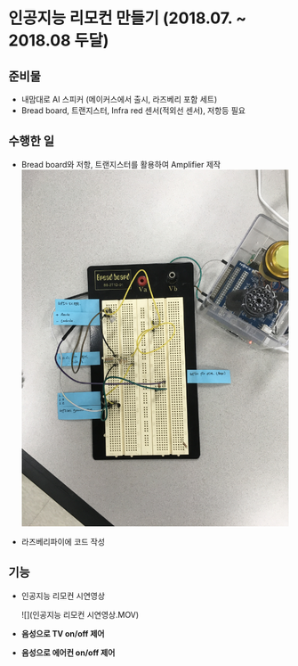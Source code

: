 # 인공지능 리모컨 만들기 (2018.07. ~ 2018.08 두달)

## 준비물

- 내맘대로 AI 스피커 (메이커스에서 출시, 라즈베리 포함 세트)
- Bread board, 트랜지스터, Infra red 센서(적외선 센서), 저항등 필요



## 수행한 일

- Bread board와 저항, 트랜지스터를 활용하여 Amplifier 제작
  ![](amplifier.jpg)

- 라즈베리파이에 코드 작성



## 기능

- 인공지능 리모컨 시연영상

  ![](인공지능 리모컨 시연영상.MOV)

- **음성으로 TV on/off 제어**
- **음성으로 에어컨 on/off 제어**

